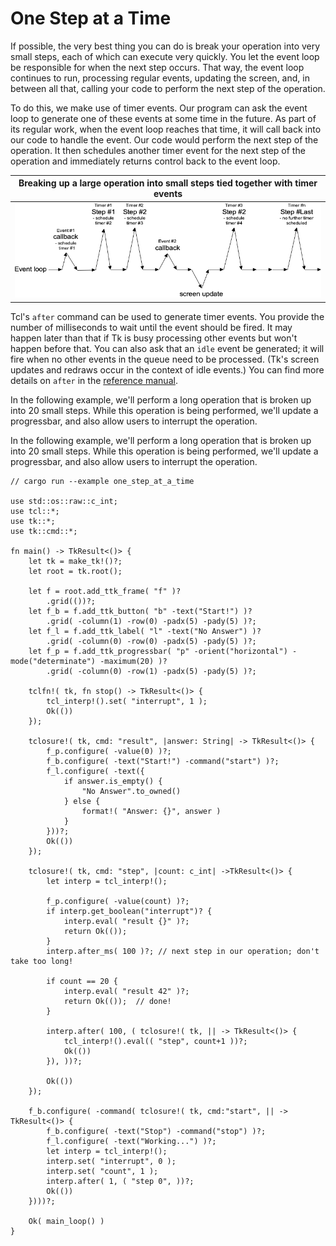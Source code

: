 # One Step at a Time

If possible, the very best thing you can do is break your operation into very
small steps, each of which can execute very quickly. You let the event loop be
responsible for when the next step occurs. That way, the event loop continues to
run, processing regular events, updating the screen, and, in between all that,
calling your code to perform the next step of the operation.

To do this, we make use of timer events. Our program can ask the event loop to
generate one of these events at some time in the future. As part of its regular
work, when the event loop reaches that time, it will call back into our code to
handle the event. Our code would perform the next step of the operation. It then
schedules another timer event for the next step of the operation and immediately
returns control back to the event loop.

|                 Breaking up a large operation into small steps tied together with timer events                 |
| :------------------------------------------------------------------------------------------------------------: |
| ![Breaking up a large operation into small steps tied together with timer events.](./images/aftertimeline.png) |

Tcl's `after` command can be used to generate timer events. You provide the
number of milliseconds to wait until the event should be fired. It may happen
later than that if Tk is busy processing other events but won't happen before
that. You can also ask that an `idle` event be generated; it will fire when no
other events in the queue need to be processed. (Tk's screen updates and redraws
occur in the context of idle events.) You can find more details on `after` in
the [reference manual](https://docs.rs/tcl/after/index.html).

In the following example, we'll perform a long operation that is broken up into
20 small steps. While this operation is being performed, we'll update a
progressbar, and also allow users to interrupt the operation.

In the following example, we'll perform a long operation that is broken up into
20 small steps. While this operation is being performed, we'll update a
progressbar, and also allow users to interrupt the operation.

```rust,no_run
// cargo run --example one_step_at_a_time

use std::os::raw::c_int;
use tcl::*;
use tk::*;
use tk::cmd::*;

fn main() -> TkResult<()> {
    let tk = make_tk!()?;
    let root = tk.root();

    let f = root.add_ttk_frame( "f" )?
        .grid(())?;
    let f_b = f.add_ttk_button( "b" -text("Start!") )?
        .grid( -column(1) -row(0) -padx(5) -pady(5) )?;
    let f_l = f.add_ttk_label( "l" -text("No Answer") )?
        .grid( -column(0) -row(0) -padx(5) -pady(5) )?;
    let f_p = f.add_ttk_progressbar( "p" -orient("horizontal") -mode("determinate") -maximum(20) )?
        .grid( -column(0) -row(1) -padx(5) -pady(5) )?;

    tclfn!( tk, fn stop() -> TkResult<()> {
        tcl_interp!().set( "interrupt", 1 );
        Ok(())
    });

    tclosure!( tk, cmd: "result", |answer: String| -> TkResult<()> {
        f_p.configure( -value(0) )?;
        f_b.configure( -text("Start!") -command("start") )?;
        f_l.configure( -text({
            if answer.is_empty() {
                "No Answer".to_owned()
            } else {
                format!( "Answer: {}", answer )
            }
        }))?;
        Ok(())
    });

    tclosure!( tk, cmd: "step", |count: c_int| ->TkResult<()> {
        let interp = tcl_interp!();

        f_p.configure( -value(count) )?;
        if interp.get_boolean("interrupt")? {
            interp.eval( "result {}" )?;
            return Ok(());
        }
        interp.after_ms( 100 )?; // next step in our operation; don't take too long!

        if count == 20 {
            interp.eval( "result 42" )?;
            return Ok(());  // done!
        }

        interp.after( 100, ( tclosure!( tk, || -> TkResult<()> {
            tcl_interp!().eval(( "step", count+1 ))?;
            Ok(())
        }), ))?;

        Ok(())
    });

    f_b.configure( -command( tclosure!( tk, cmd:"start", || -> TkResult<()> {
        f_b.configure( -text("Stop") -command("stop") )?;
        f_l.configure( -text("Working...") )?;
        let interp = tcl_interp!();
        interp.set( "interrupt", 0 );
        interp.set( "count", 1 );
        interp.after( 1, ( "step 0", ))?;
        Ok(())
    })))?;

    Ok( main_loop() )
}
```
